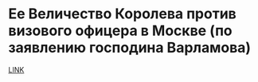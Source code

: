 # Ее Величество Королева против визового офицера в Москве (по заявлению господина Варламова)



[LINK](https://varlamov.ru/529212.html)